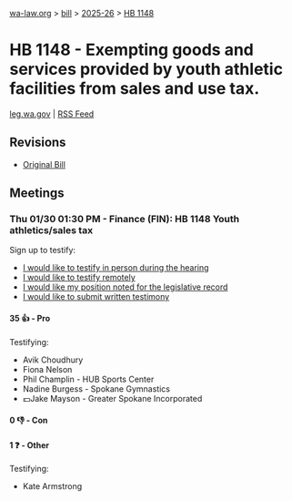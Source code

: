 [wa-law.org](/) > [bill](/bill/) > [2025-26](/bill/2025-26/) > [HB 1148](/bill/2025-26/hb/1148/)

# HB 1148 - Exempting goods and services provided by youth athletic facilities from sales and use tax.
[leg.wa.gov](https://app.leg.wa.gov/billsummary?BillNumber=1148&Year=2025&Initiative=false) | [RSS Feed](./rss.xml)

## Revisions
* [Original Bill](1/)

## Meetings
### Thu 01/30 01:30 PM - Finance (FIN): HB 1148 Youth athletics/sales tax
Sign up to testify:
* [I would like to testify in person during the hearing](https://app.leg.wa.gov/csi/Testifier/Add?chamber=House&mId=32538&aId=161897&caId=25158&tId=1)
* [I would like to testify remotely](https://app.leg.wa.gov/csi/Testifier/Add?chamber=House&mId=32538&aId=161897&caId=25158&tId=2)
* [I would like my position noted for the legislative record](https://app.leg.wa.gov/csi/Testifier/Add?chamber=House&mId=32538&aId=161897&caId=25158&tId=3)
* [I would like to submit written testimony](https://app.leg.wa.gov/csi/Testifier/Add?chamber=House&mId=32538&aId=161897&caId=25158&tId=4)

#### 35 👍 - Pro
Testifying:
* Avik Choudhury
* Fiona Nelson
* Phil Champlin - HUB Sports Center
* Nadine Burgess - Spokane Gymnastics
* 💵Jake Mayson - Greater Spokane Incorporated

#### 0 👎 - Con

#### 1 ❓ - Other
Testifying:
* Kate Armstrong
